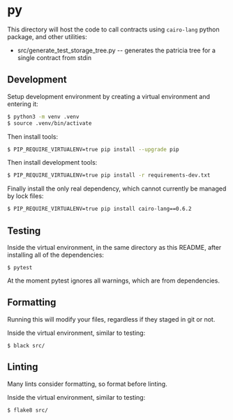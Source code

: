 # py

This directory will host the code to call contracts using `cairo-lang` python package, and other utilities:

- src/generate_test_storage_tree.py -- generates the patricia tree for a single contract from stdin

## Development

Setup development environment by creating a virtual environment and entering it:

```bash
$ python3 -m venv .venv
$ source .venv/bin/activate
```

Then install tools:

```bash
$ PIP_REQUIRE_VIRTUALENV=true pip install --upgrade pip
```

Then install development tools:

```bash
$ PIP_REQUIRE_VIRTUALENV=true pip install -r requirements-dev.txt
```

Finally install the only real dependency, which cannot currently be managed by lock files:

```bash
$ PIP_REQUIRE_VIRTUALENV=true pip install cairo-lang==0.6.2
```

## Testing

Inside the virtual environment, in the same directory as this README, after installing all of the dependencies:

```
$ pytest
```

At the moment pytest ignores all warnings, which are from dependencies.

## Formatting

Running this will modify your files, regardless if they staged in git or not.

Inside the virtual environment, similar to testing:

```
$ black src/
```

## Linting

Many lints consider formatting, so format before linting.

Inside the virtual environment, similar to testing:

```
$ flake8 src/
```
